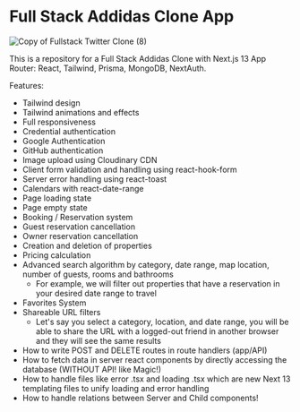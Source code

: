 # Full Stack Addidas Clone App

![Copy of Fullstack Twitter Clone (8)](https://user-images.githubusercontent.com/23248726/229031522-64a49ad0-66f7-4ea8-94a8-f64a0bb56736.png)


This is a repository for a Full Stack Addidas Clone with Next.js 13 App Router: React, Tailwind, Prisma, MongoDB, NextAuth.

Features:

- Tailwind design
- Tailwind animations and effects
- Full responsiveness
- Credential authentication
- Google Authentication
- GitHub authentication
- Image upload using Cloudinary CDN
- Client form validation and handling using react-hook-form
- Server error handling using react-toast
- Calendars with react-date-range
- Page loading state
- Page empty state
- Booking / Reservation system
- Guest reservation cancellation
- Owner reservation cancellation
- Creation and deletion of properties
- Pricing calculation
- Advanced search algorithm by category, date range, map location, number of guests, rooms and bathrooms
    - For example, we will filter out properties that have a reservation in your desired date range to travel
- Favorites System
- Shareable URL filters
    - Let's say you select a category, location, and date range, you will be able to share the URL with a logged-out friend in another browser and they will see the same results
- How to write POST and DELETE routes in route handlers (app/API)
- How to fetch data in server react components by directly accessing the database (WITHOUT API! like Magic!)
- How to handle files like error .tsx and loading .tsx which are new Next 13 templating files to unify loading and error handling
- How to handle relations between Server and Child components!
